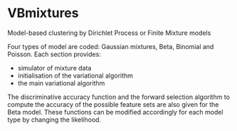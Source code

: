 # VBmixtures

Model-based clustering by Dirichlet Process or Finite Mixture models

Four types of model are coded: Gaussian mixtures, Beta, Binomial and Poisson. Each section provides:
- simulator of mixture data
- initialisation of the variational algorithm
- the main variational algorithm

The discriminative accuracy function and the forward selection algorithm to compute the accuracy of the possible feature sets are also given for the Beta model. These functions can be modified accordingly for each model type by changing the likelihood.




